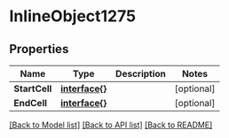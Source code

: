 # InlineObject1275

## Properties

Name | Type | Description | Notes
------------ | ------------- | ------------- | -------------
**StartCell** | [**interface{}**](.md) |  | [optional] 
**EndCell** | [**interface{}**](.md) |  | [optional] 

[[Back to Model list]](../README.md#documentation-for-models) [[Back to API list]](../README.md#documentation-for-api-endpoints) [[Back to README]](../README.md)


